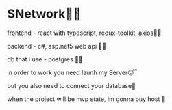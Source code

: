 # SNetwork😶‍🌫️

frontend - react with typescript, redux-toolkit, axios😶‍🌫️

backend - c#, asp.net5 web api 😶‍🌫️

db that i use - postgres 😶‍🌫️

in order to work you need launh my Server😴

but you also need to connect your database🤕

when the project will be mvp state, im gonna buy host 🥸
